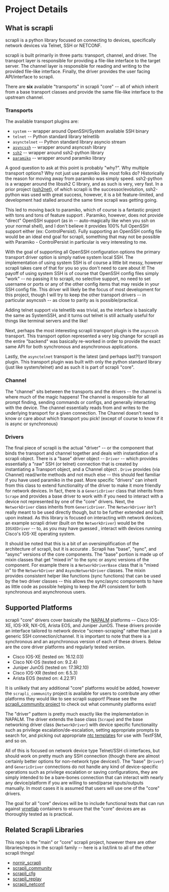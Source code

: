 # Project Details

## What is scrapli

scrapli is a python library focused on connecting to devices, specifically network devices via Telnet, SSH or NETCONF.

scrapli is built primarily in three parts: transport, channel, and driver. The transport layer is responsible for
 providing a file-like interface to the target server. The channel layer is responsible for reading and writing
  to the provided file-like interface. Finally, the driver provides the user facing API/interface to scrapli.

There are **six** available "transports" in scrapli "core" -- all of which inherit from a base transport classes
 and provide the same file-like interface to the upstream channel.


### Transports

The available transport plugins are:

- `system` -- wrapper around OpenSSH/System available SSH binary
- `telnet` -- Python standard library telnetlib
- `asynctelnet` -- Python standard library asyncio stream
- [`asyncssh`](https://github.com/ronf/asyncssh) -- wrapper around asyncssh library
- [`ssh2`](https://github.com/ParallelSSH/ssh2-python) -- wrapper around ssh2-python library
- [`paramiko`](https://github.com/paramiko/paramiko) -- wrapper around paramiko library

A good question to ask at this point is probably "why?". Why multiple transport options? Why not just use paramiko
 like most folks do? Historically the reason for moving away from paramiko was simply speed. ssh2-python is a wrapper
  around the libssh2 C library, and as such is very, very fast. In a prior project
   ([ssh2net](https://github.com/carlmontanari/ssh2net)), of which scrapli is the successor/evolution, ssh2-python
    was used with great success, however, it is a bit feature-limited, and development had stalled around the same
     time scrapli was getting going.

This led to moving back to paramiko, which of course is a fantastic project with tons and tons of feature support
. Paramiko, however, does not provide "direct" OpenSSH support (as in -- auto-magically like when you ssh on your
 normal shell), and I don't believe it provides 100% full OpenSSH support either (ex: ControlPersist). Fully
  supporting an OpenSSH config file would be an ideal end goal for scrapli, something that may not be possible with
   Paramiko - ControlPersist in particular is very interesting to me.

With the goal of supporting all OpenSSH configuration options the primary transport driver option is simply
 native system local SSH. The implementation of using system SSH is of course a little bit messy, however scrapli
  takes care of that for you so you don't need to care about it! The payoff of using system SSH is of course that
   OpenSSH config files simply "work" -- no passing it to scrapli, no selective support, no need to set username or
    ports or any of the other config items that may reside in your SSH config file. This driver will likely be the
     focus of most development for this project, though I will try to keep the other transport drivers -- in
      particular asyncssh -- as close to parity as is possible/practical.

Adding telnet support via telnetlib was trivial, as the interface is basically the same as SystemSSH, and it turns out
 telnet is still actually useful for things like terminal servers and the like!

Next, perhaps the most interesting scrapli transport plugin is the `asyncssh` transport. This transport option 
represented a very big change for scrapli as the entire "backend" was basically re-worked in order to provide the 
exact same API for both synchronous and asynchronous applications.

Lastly, the `asynctelnet` transport is the latest (and perhaps last?!) transport plugin. This transport plugin was 
built with only the python standard library (just like system/telnet) and as such it is part of scrapli "core".


### Channel

The "channel" sits between the transports and the drivers -- the channel is where much of the magic happens! The 
channel is responsible for all prompt finding, sending commands or configs, and generally interacting with the 
device. The channel essentially reads from and writes to the underlying transport for a given connection. The 
Channel doesn't need to know or care about which transport you pick! (except of course to know if it is async or 
synchronous)


### Drivers

The final piece of scrapli is the actual "driver" -- or the component that binds the transport and channel together and
 deals with instantiation of a scrapli object. There is a "base" driver object -- `Driver` -- which provides essentially
  a "raw" SSH (or telnet) connection that is created by instantiating a Transport object, and a Channel object
  . `Drive` provides (via Channel) read/write methods and not much else -- this should feel familiar if you have
   used paramiko in the past. More specific "drivers" can inherit from this class to extend functionality of the
    driver to make it more friendly for network devices. In fact, there is a `GenericDriver` class that inherits from
     `Scrape` and provides a base driver to work with if you need to interact with a device not represented by one of
      the "core" drivers. Next, the `NetworkDriver` class inherits from `GenericDriver`. The `NetworkDriver` isn't
       really meant to be used directly though, but to be further extended and built upon instead. As this library is
        focused on interacting with network devices, an example scrapli driver (built on the `NetworkDriver`) would
         be the `IOSXEDriver` -- to, as you may have guessed , interact with devices running Cisco's IOS-XE operating
          system.

It should be noted that this is a bit of an oversimplification of the architecture of scrapli, but it is accurate
. Scrapli has "base", "sync", and "async" versions of the core components. The "base" portion is made up of mixin
 classes that get "mixed in" to the sync or async versions of the component. For example there is a
  `NetworkDriverBase` class that is "mixed in" to the `NetworkDriver` and `AsyncNetworkDriver` classes. The mixin
   provides consistent helper like functions (sync functions) that can be used by the two driver classes -- this
    allows the sync/async components to have as little code as possible helping to keep the API consistent for both
     synchronous and asynchronous users.


## Supported Platforms

scrapli "core" drivers cover basically the [NAPALM](https://github.com/napalm-automation/napalm) platforms -- Cisco
 IOS-XE, IOS-XR, NX-OS, Arista EOS, and Juniper JunOS. These drivers provide an interface tailored to network device
  "screen-scraping" rather than just a generic SSH connection/channel. It is important to note that there is a
   synchronous and an asynchronous version of each of these drivers. Below are the core driver platforms and
   regularly tested version.

- Cisco IOS-XE (tested on: 16.12.03)
- Cisco NX-OS (tested on: 9.2.4)
- Juniper JunOS (tested on: 17.3R2.10)
- Cisco IOS-XR (tested on: 6.5.3)
- Arista EOS (tested on: 4.22.1F)

It is unlikely that any additional "core" platforms would be added, however the `scrapli_community` project is
 available for users to contribute any other platforms they would like to see scrapli support! Please see the
  [scrapli_community project](https://github.com/scrapli/scrapli_community) to check out what community platforms exist!

The "driver" pattern is pretty much exactly like the implementation in NAPALM. The driver extends the base class
 (`Scrape`) and the base networking driver class (`NetworkDriver`) with device specific functionality such as privilege
  escalation/de-escalation, setting appropriate prompts to search for, and picking out appropriate
  [ntc templates](https://github.com/networktocode/ntc-templates) for use with TextFSM, and so on.

All of this is focused on network device type Telnet/SSH cli interfaces, but should work on pretty much any SSH
 connection (though there are almost certainly better options for non-network type devices!). The "base" (`Driver`)
  and `GenericDriver` connections do not handle any kind of device-specific operations such as privilege
  escalation or saving configurations, they are simply intended to be a bare-bones connection that can interact with
   nearly any device/platform if you are willing to send/parse inputs/outputs manually. In most cases it is assumed
    that users will use one of the "core" drivers.

The goal for all "core" devices will be to include functional tests that can run against
[vrnetlab](https://github.com/plajjan/vrnetlab) containers to ensure that the "core" devices are as thoroughly tested
 as is practical.


## Related Scrapli Libraries

This repo is the "main" or "core" scrapli project, however there are other libraries/repos in the scrapli family
 -- here is a list/link to all of the other scrapli things!


- [nornir_scrapli](/more_scrapli/nornir_scrapli)
- [scrapli_community](/more_scrapli/scrapli_community)
- [scrapli_cfg](/more_scrapli/scrapli_cfg)
- [scrapli_replay](/more_scrapli/scrapli_replay)
- [scrapli_netconf](/more_scrapli/scrapli_netconf)
